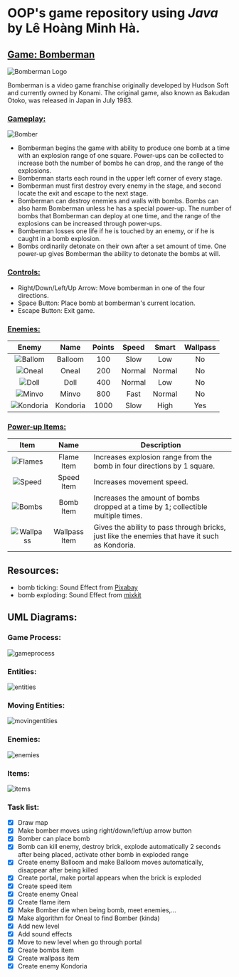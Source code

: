 # OOP's game repository using *Java* by Lê Hoàng Minh Hà.

## [Game: Bomberman](https://en.wikipedia.org/wiki/Bomberman "Wikipedia: Bomberman")

![Bomberman Logo](https://upload.wikimedia.org/wikipedia/en/thumb/b/b6/Bomberman_series_logo.png/375px-Bomberman_series_logo.png)

Bomberman is a video game franchise originally developed by Hudson Soft and currently owned by Konami. The original game, also known as Bakudan Otoko, was released in Japan in July 1983.

### [Gameplay:](https://strategywiki.org/wiki/Bomberman "Gameplay")
![Bomber](https://cdn.wikimg.net/en/strategywiki/images/2/27/Bomberman_White.png)
-  Bomberman begins the game with ability to produce one bomb at a time with an explosion range of one square. Power-ups can be collected to increase both the number of bombs he can drop, and the range of the explosions.
- Bomberman starts each round in the upper left corner of every stage.
- Bomberman must first destroy every enemy in the stage, and second locate the exit and escape to the next stage.
- Bomberman can destroy enemies and walls with bombs. Bombs can also harm Bomberman unless he has a special power-up.
The number of bombs that Bomberman can deploy at one time, and the range of the explosions can be increased through power-ups.
- Bomberman losses one life if he is touched by an enemy, or if he is caught in a bomb explosion.
- Bombs ordinarily detonate on their own after a set amount of time. One power-up gives Bomberman the ability to detonate the bombs at will.

### [Controls:](https://strategywiki.org/wiki/Bomberman "Controls")
- Right/Down/Left/Up Arrow: Move bomberman in one of the four directions.
- Space Button: Place bomb at bomberman's current location.
- Escape Button: Exit game.

### [Enemies:](https://strategywiki.org/wiki/Bomberman/How_to_play "Enemies")
Enemy | Name | Points | Speed | Smart | Wallpass
:---: | :---: | :---: | :---: | :---: | :---: 
![Ballom](https://cdn.wikimg.net/en/strategywiki/images/6/61/Bomberman_Balloom.png) | Balloom | 100 | Slow | Low | No
![Oneal](https://cdn.wikimg.net/en/strategywiki/images/8/85/Bomberman_Oneal.png) | Oneal | 200 | Normal | Normal | No
![Doll](https://cdn.wikimg.net/en/strategywiki/images/f/f0/Bomberman_Doll.png) | Doll | 400 | Normal | Low | No
![Minvo](https://cdn.wikimg.net/en/strategywiki/images/f/fe/Bomberman_Minvo.png) | Minvo | 800 | Fast | Normal | No
![Kondoria](https://cdn.wikimg.net/en/strategywiki/images/3/3e/Bomberman_Kondoria.png) | Kondoria | 1000 | Slow | High | Yes

### [Power-up Items:](https://strategywiki.org/wiki/Bomberman/How_to_play "Power-ups")
Item | Name | Description
:---: | :---: | ---
![Flames](https://cdn.wikimg.net/en/strategywiki/images/a/aa/Bomberman_Flames.png) | Flame Item | Increases explosion range from the bomb in four directions by 1 square.
![Speed](https://cdn.wikimg.net/en/strategywiki/images/4/40/Bomberman_Speed.png) | Speed Item | Increases movement speed.
![Bombs](https://cdn.wikimg.net/en/strategywiki/images/e/e4/Bomberman_Bombs.png) | Bomb Item | Increases the amount of bombs dropped at a time by 1; collectible multiple times.
![Wallpass](https://cdn.wikimg.net/en/strategywiki/images/7/71/Bomberman_Wallpass.png) | Wallpass Item | Gives the ability to pass through bricks, just like the enemies that have it such as Kondoria.

## Resources:
- bomb ticking: Sound Effect from <a href="https://pixabay.com/sound-effects/?utm_source=link-attribution&amp;utm_medium=referral&amp;utm_campaign=music&amp;utm_content=37157">Pixabay</a>
- bomb exploding: Sound Effect from <a href="https://assets.mixkit.co/sfx/preview/mixkit-8-bit-bomb-explosion-2811.mp3">mixkit</a>

## UML Diagrams:

### Game Process: 
![gameprocess](https://user-images.githubusercontent.com/40814521/197439658-54623043-b48f-4d98-9778-05fd357139fd.png)

### Entities:
![entities](https://user-images.githubusercontent.com/40814521/197439754-9c5d4c33-209d-40d6-a505-8d1902f2db2f.png)

### Moving Entities:
![movingentities](https://user-images.githubusercontent.com/40814521/197439820-eaf4b65d-6024-4335-a249-fb8c3e584d40.png)

### Enemies:
![enemies](https://user-images.githubusercontent.com/40814521/197439838-8f2fecff-e463-462e-80b9-01db8c70ea8e.png)

### Items:
![items](https://user-images.githubusercontent.com/40814521/197439871-19073407-61ad-4c77-9ab3-2a9560c4b0a2.png)


### Task list:
- [x] Draw map
- [x] Make bomber moves using right/down/left/up arrow button
- [x] Bomber can place bomb
- [x] Bomb can kill enemy, destroy brick, explode automatically 2 seconds after being placed, activate other bomb in exploded range
- [x] Create enemy Balloom and make Balloom moves automatically, disappear after being killed
- [x] Create portal, make portal appears when the brick is exploded
- [x] Create speed item
- [x] Create enemy Oneal
- [x] Create flame item
- [x] Make Bomber die when being bomb, meet enemies,...
- [x] Make algorithm for Oneal to find Bomber (kinda)
- [x] Add new level
- [x] Add sound effects
- [x] Move to new level when go through portal 
- [x] Create bombs item
- [x] Create wallpass item
- [x] Create enemy Kondoria
